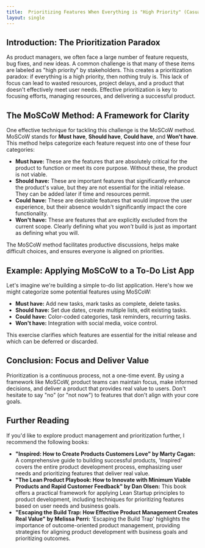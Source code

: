 ```yaml
---
title:  Prioritizing Features When Everything is "High Priority" (Casual)
layout: single
---
```


## Introduction: The Prioritization Paradox

As product managers, we often face a large number of feature requests, bug fixes, and new ideas. A common challenge is that many of these items are labeled as "high priority" by stakeholders. This creates a prioritization paradox: if everything is a high priority, then nothing truly is. This lack of focus can lead to wasted resources, project delays, and a product that doesn't effectively meet user needs. Effective prioritization is key to focusing efforts, managing resources, and delivering a successful product.

## The MoSCoW Method: A Framework for Clarity

One effective technique for tackling this challenge is the MoSCoW method. MoSCoW stands for **Must have**, **Should have**, **Could have**, and **Won't have**. This method helps categorize each feature request into one of these four categories:

*   **Must have:** These are the features that are absolutely critical for the product to function or meet its core purpose. Without these, the product is not viable.
*   **Should have:** These are important features that significantly enhance the product's value, but they are not essential for the initial release. They can be added later if time and resources permit.
*   **Could have:** These are desirable features that would improve the user experience, but their absence wouldn't significantly impact the core functionality.
*   **Won't have:** These are features that are explicitly excluded from the current scope. Clearly defining what you *won't* build is just as important as defining what you will.

The MoSCoW method facilitates productive discussions, helps make difficult choices, and ensures everyone is aligned on priorities.

## Example: Applying MoSCoW to a To-Do List App

Let's imagine we're building a simple to-do list application. Here's how we might categorize some potential features using MoSCoW:

*   **Must have:** Add new tasks, mark tasks as complete, delete tasks.
*   **Should have:** Set due dates, create multiple lists, edit existing tasks.
*   **Could have:** Color-coded categories, task reminders, recurring tasks.
*   **Won't have:** Integration with social media, voice control.

This exercise clarifies which features are essential for the initial release and which can be deferred or discarded.

## Conclusion: Focus and Deliver Value

Prioritization is a continuous process, not a one-time event. By using a framework like MoSCoW, product teams can maintain focus, make informed decisions, and deliver a product that provides real value to users. Don't hesitate to say "no" (or "not now") to features that don't align with your core goals.

## Further Reading

If you'd like to explore product management and prioritization further, I recommend the following books:

*   **"Inspired: How to Create Products Customers Love" by Marty Cagan:** A comprehensive guide to building successful products, 'Inspired' covers the entire product development process, emphasizing user needs and prioritizing features that deliver real value.
*   **"The Lean Product Playbook: How to Innovate with Minimum Viable Products and Rapid Customer Feedback" by Dan Olsen:** This book offers a practical framework for applying Lean Startup principles to product development, including techniques for prioritizing features based on user needs and business goals.
*   **"Escaping the Build Trap: How Effective Product Management Creates Real Value" by Melissa Perri:** 'Escaping the Build Trap' highlights the importance of outcome-oriented product management, providing strategies for aligning product development with business goals and prioritizing outcomes.
